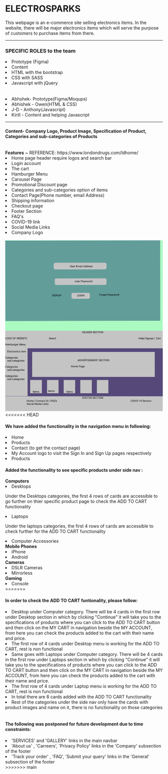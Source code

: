  <h1>ELECTROSPARKS</h1>
This webpage is an e-commerce site selling electronics items. In the website, there will be major electronics items which will serve the purpose of customers to purchase items from there.
<hr>
<h3>SPECIFIC ROLES to the team</h3>
<li>Prototype (Figma)</li> 
<li>Content</li>
<li>HTML with the bootstrap</li>
<li>CSS with SASS</li>
<li>Javascript with jQuery</li><br><br>
<li>Abhshek- Prototype(Figma/Moqups)</li>
<li>Abhishek - Owen(HTML & CSS)</li>
<li>J-D - Anthony(Javascript)</li>
<li>Kirill - Content and helping Javascript</li>
<hr>

<h4>Content- Company Logo, Product Image, Specification of Product, Categories and sub-categories of Products</h4><br>
<b>Features</b> ~ REFERENCE: https://www.londondrugs.com/ldhome/
<li>Home page header require logos and search bar</li>
<li>Login account</li>
<li>The cart</li>
<li>Hamburger Menu</li>
<li>Carousel Page</li>
<li>Promotional Discount page</li>
<li>Categories and sub-categories option of items</li>
<li>Contact Page(Phone number, email Address)</li>
<li>Shipping information</li>
<li>Checkout page</li>
<li>Footer Section</li>
<li>FAQ's</li>
<li>COVID-19 link</li>
<li>Social Media Links</li>
<li>Company Logo</li><br>
<img src ="images/Prototype for E-Commerce.png" alt="prototype image"><br>
<<<<<<< HEAD
<h4> We have added the functionality in the navigation menu in following: </h4>
<li>Home</li>
<li>Products</li>
<li>Contact (to get the contact page)</li>
<li>My Account logo to visit the Sign In and Sign Up pages respectively</li>
<li>Products</li>
<h4> Added the functionality to see specific products under side nav :</h4>
<b>Computers</b>
  <li>Desktops</li>
  <p> Under the Desktops categories, the first 4 rows of cards are accessible to go further on thier specific product page to check the ADD TO CART functionality</p>
 <li>Laptops</li>
 <p>Under the laptops categories, the first 4 rows of cards are accessible to check further for the ADD TO CART functionality</p>
 <li>Computer Accessories</li>
<b>Mobile Phones</b>
  <li>iPhone</li>
<li>Android</li>
<b>Cameras</b>
 <li>DSLR Cameras</li>
 <li>Mirrorless</li>
<b>Gaming</b>
  <li>Console</li>
=======
<h4>In order to check the ADD TO CART funtionality, please follow: </h4>
<li>Desktop under Computer category. There will be 4 cards in the first row under Desktop section in which by clicking "Continue" it will take you to the specifications of products where you can click to the ADD TO CART button and then click on the MY CART in navigation beside the MY ACCOUNT, from here you can check the products added to the cart with their name and price.</li>
<li> The first row of 4 cards under Desktop menu is working for the ADD TO CART, rest is non functional</li>
<li>Same goes with Laptops under Computer category. There will be 4 cards in the first row under Laptops section in which by clicking "Continue" it will take you to the specifications of products where you can click to the ADD TO CART button and then click on the MY CART in navigation beside the MY ACCOUNT, from here you can check the products added to the cart with their name and price.</li>
<li>The first row of 4 cards under Laptop menu is working for the ADD TO CART, rest is non functional</li>
<li>In total there are 8 cards added with the ADD TO CART functionality</li>
<li>Rest of the categories under the side nav only have the cards with product images and name on it, there is no functionality on those categories</li>
<br><h4>The following was postponed for future development due to time constraints:</h4>
<li> 'SERVICES' and 'GALLERY' links in the main navbar</li>
<li> 'About us' , 'Carreers', 'Privacy Policy' links in the 'Company' subsection of the footer</li>
<li> 'Track your order' , 'FAQ', 'Submit your query' links in the 'General' subsection of the footer</li>
>>>>>>> main
